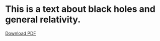 # This is a text about black holes and general relativity.

[Download PDF](https://github.com/konstakurki/black-holes/raw/master/black-holes.pdf)
